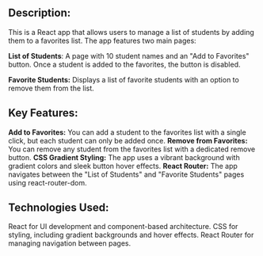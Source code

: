 ## Description:
This is a React app that allows users to manage a list of students by adding them to a favorites list. The app features two main pages:

**List of Students**: A page with 10 student names and an "Add to Favorites" button. Once a student is added to the favorites, the button is disabled.

**Favorite Students:** Displays a list of favorite students with an option to remove them from the list.

## Key Features:

**Add to Favorites:** You can add a student to the favorites list with a single click, but each student can only be added once.
**Remove from Favorites:** You can remove any student from the favorites list with a dedicated remove button.
**CSS Gradient Styling:** The app uses a vibrant background with gradient colors and sleek button hover effects.
**React Router:** The app navigates between the "List of Students" and "Favorite Students" pages using react-router-dom.

## Technologies Used:

React for UI development and component-based architecture.
CSS for styling, including gradient backgrounds and hover effects.
React Router for managing navigation between pages.
